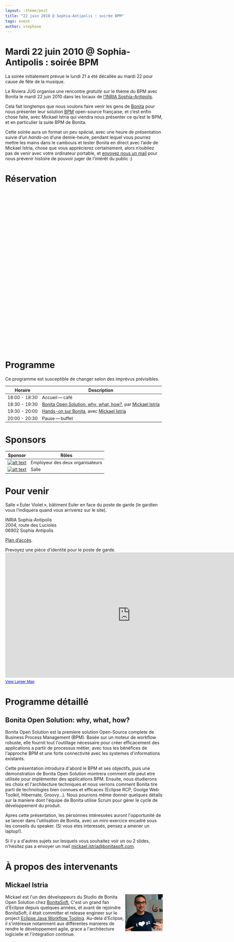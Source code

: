 ```yaml
---
layout: :theme/post
title: "22 juin 2010 @ Sophia-Antipolis : soirée BPM"
tags: event
author: stephane
---
```



# Mardi 22 juin 2010 @ Sophia-Antipolis : soirée BPM

<div class='warning'>La soirée initialement prévue le lundi 21 a été décallée au mardi 22 pour cause de fête de la musique.</div>

Le Riviera JUG organise une rencontre *gratuite* sur le thème du BPM avec Bonita le mardi 22 juin 2010 dans les locaux de [l’INRIA Sophia-Antipolis](http://maps.google.fr/maps?f=q&source=s_q&hl=en&geocode=&q=inria,+sophia-antipolis&sll=47.15984,2.988281&sspn=20.81297,46.757813&ie=UTF8&t=h&ll=43.616722,7.067868&spn=0.005406,0.011415&z=17&iwloc=A).

Cela fait longtemps que nous voulons faire venir les gens de [Bonita](http://www.bonitasoft.com) pour nous présenter leur solution [BPM](http://en.wikipedia.org/wiki/Business_process_management) open-source française, et c’est enfin chose faite, avec Mickael Istria qui viendra nous présenter ce qu’est le BPM, et en particulier la suite BPM de Bonita.

Cette soirée aura un format un peu spécial, avec une heure de présentation suivie d’un _hands-on_ d’une demie-heure, pendant lequel vous pourrez mettre les mains dans le cambouis et tester Bonita en direct avec l’aide de Mickael Istria, chose que vous apprécierez certainement, alors n’oubliez pas de venir avec votre ordinateur portable, et [envoyez nous un mail](mailto:info@rivierajug.org) pour nous prévenir histoire de pouvoir juger de l’intérêt du public :)




# Réservation

<iframe id="rivierajug-2010-juin" allowTransparency="true" width="570" height="500" frameborder="0">You must have a browser that supports iframes</iframe>






# Programme

<div class='warning'>Ce programme est susceptible de changer selon des imprévus prévisibles.</div>

|Horaire|Description|
|---|---|
|18:00 - 18:30|Accueil — café|
|18:30 - 19:30|<a href="#bpm">Bonita Open Solution: why, what, how?</a>, par <a href="#mickael">Mickael Istria</a>|
|19:30 - 20:00|<a href="#bpm">Hands-on sur Bonita</a>, avec <a href="#mickael">Mickael Istria</a>|
|20:00 - 20:30|Pause — buffet|


# Sponsors

|Sponsor|Rôles|
|---|---|
|[![alt text]({site.page('Sponsors/index.md').image('lunatech-research-logo-small.png')})](http://www.lunatech.fr) | Employeur des deux organisateurs|
|[![alt text]({site.page('Sponsors/index.md').image('inria-small-transp.gif')})](http://www.inria.fr)  | Salle|

# Pour venir

Salle « Euler Violet », bâtiment Euler en face du poste de garde (le gardien vous l’indiquera quand vous arriverez sur le site).

INRIA Sophia-Antipolis<br/>
2004, route des Lucioles<br/>
06902 Sophia Antipolis

[Plan d’accès](http://www-sop.inria.fr/presentation/data/plan_sophia.jpg).

<div class='warning'>Prevoyez une pièce d’identité pour le poste de garde.</div>

<iframe width="800" height="400" frameborder="0" scrolling="no" marginheight="0" marginwidth="0" src="http://maps.google.fr/maps?f=q&amp;source=s_q&amp;hl=en&amp;geocode=&amp;q=inria,+sophia-antipolis&amp;sll=47.15984,2.988281&amp;sspn=20.81297,46.757813&amp;ie=UTF8&amp;t=h&amp;ll=43.626819,7.071934&amp;spn=0.005406,0.011415&amp;z=14&amp;iwloc=A&amp;cid=556043547175134685&amp;output=embed"></iframe><br /><small><a href="http://maps.google.fr/maps?f=q&amp;source=embed&amp;hl=en&amp;geocode=&amp;q=inria,+sophia-antipolis&amp;sll=47.15984,2.988281&amp;sspn=20.81297,46.757813&amp;ie=UTF8&amp;t=h&amp;ll=43.626819,7.071934&amp;spn=0.005406,0.011415&amp;z=14&amp;iwloc=A&amp;cid=556043547175134685" style="color:#0000FF;text-align:left">View Larger Map</a></small>

# Programme détaillé

<a name="bpm"/>

## Bonita Open Solution: why, what, how?

Bonita Open Solution est la premiere solution Open-Source complete de Business Process Management (BPM). Basée sur un moteur de workflow robuste, elle fournit tout l'outillage nécessaire pour créer efficacement des applications a partir de processus métier, avec tous les bénéfices de l'approche BPM et une forte connectivité avec les systemes d'informations existants.

Cette présentation introduira d'abord le BPM et ses objectifs, puis une démonstration de Bonita Open Solution montrera comment elle peut etre utilisée pour implémenter des applications BPM. Ensuite, nous étudierons les choix et l'architecture techniques et nous verrons comment Bonita tire parti de technologies bien connues et efficaces (Eclipse RCP, Goolge Web Toolkit, Hibernate, Groovy...). Nous pourrons même donner quelques détails sur la maniere dont l'équipe de Bonita utilise Scrum pour gérer le cycle de développement du produit.

Apres cette présentation, les personnes intéressées auront l'opportunité de se lancer dans l'utilisation de Bonita, avec un mini-exercice encadré sous les conseils du speaker. (Si vous etes interessés, pensez a amener un laptop!).

Si il y a d'autres sujets sur lesquels vous souhaitez voir un ou 2 slides, n'hésitez pas a envoyer un mail mickael.istria@bonitasoft.com.

# À propos des intervenants

<a name="mickael"/>

## Mickael Istria

<img style='float: right;' src='mickael-istria.jpg'/>

Mickael est l'un des développeurs du Studio de Bonita Open Solution chez [BonitaSoft](http://www.bonitasoft.com),  C'est un grand fan d'Eclipse depuis quelques années, et avant de rejoindre BonitaSoft, il était committer et release engineer sur le project [Eclipse Java Workflow Tooling](http://www.eclipse.org/jwt). Au-dela d'Eclipse, il s'intéresse notamment aux différentes manieres de rendre le développement agile, grace a l'architecture logicielle et l'intégration continue.
